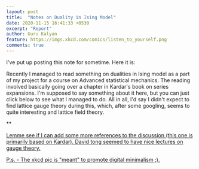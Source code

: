 ```yaml
---
layout: post
title:  "Notes on Duality in Ising Model"
date: 2020-11-15 16:41:33 +0530
excerpt: "Report"
author: Guru Kalyan
feature: https://imgs.xkcd.com/comics/listen_to_yourself.png
comments: true
---
```


I've put up posting this note for sometime. Here it is:

Recently I managed to read something on dualities in Ising model as a part of my
project for a course on Advanced statistical mechanics. The reading involved basically
going over a chapter in Kardar's book on series expansions. I'm supposed to say
something about it here, but you can just click below to see what I managed to do.
All in all, I'd say I didn't expect to find lattice gauge theory during this, which,
after some googling, seems to quite interesting and lattice field theory.


**<a href="https://guruzeta.github.io/sun/pdfs/notes_v1.pdf" target="_blank">

Lemme see if I can add some more references to the discussion
(this one is primarily based on Kardar). David tong seemed to have nice lectures
on gauge theory.

P.s. - The xkcd pic is "meant" to promote digital minimalism ;).
